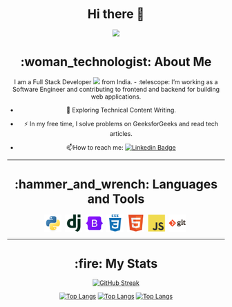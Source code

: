 <div id="header" align="center">
  
  <h1>
  Hi there 👋
  </h1>
</div>

<div align="center">
  <img src="https://media.giphy.com/media/6LTJ4inRqlvmxtbLuV/giphy.gif" width="150"/>
  
  <!-- <img src="https://media.giphy.com/media/YRMb6dd7zprS00JdGZ/giphy.gif" width="240" height="178"/> -->
</div>

<div align="center">

<h1> :woman_technologist: About Me </h1>
I am a Full Stack Developer <img src="https://media.giphy.com/media/WUlplcMpOCEmTGBtBW/giphy.gif" width="30"> from India.
- :telescope: I’m working as a Software Engineer and contributing to frontend and backend for building web applications.

- :seedling: Exploring Technical Content Writing.

- :zap: In my free time, I solve problems on GeeksforGeeks and read tech articles.

- :mailbox:How to reach me: [![Linkedin Badge](https://img.shields.io/badge/-kakbar-blue?style=flat&logo=Linkedin&logoColor=white)](your-linkedin-url)

</div>
  
---

<div align="center">
  <h1>:hammer_and_wrench: Languages and Tools</h1>
  
  <img src="https://github.com/devicons/devicon/blob/master/icons/python/python-original.svg" title="Python" alt="Python" width="40" height="40"/>&nbsp;
  <img src="https://github.com/devicons/devicon/blob/master/icons/django/django-plain.svg" title="Django" alt="Django" width="40" height="40"/>&nbsp;
  <img src="https://github.com/devicons/devicon/blob/master/icons/bootstrap/bootstrap-original.svg" title="Bootstrap" alt="Bootstrap" width="40" height="40"/>&nbsp;
  <img src="https://github.com/devicons/devicon/blob/master/icons/css3/css3-plain-wordmark.svg"  title="CSS3" alt="CSS" width="40" height="40"/>&nbsp;
  <img src="https://github.com/devicons/devicon/blob/master/icons/html5/html5-original.svg" title="HTML5" alt="HTML" width="40" height="40"/>&nbsp;
  <img src="https://github.com/devicons/devicon/blob/master/icons/javascript/javascript-original.svg" title="JavaScript" alt="JavaScript" width="40" height="40"/>&nbsp;
  <img src="https://github.com/devicons/devicon/blob/master/icons/git/git-original-wordmark.svg" title="Git" alt="Git" width="40" height="40"/>&nbsp;
</div>

---

<div align="center">
  <h1>:fire: My Stats</h1>
  
[![GitHub Streak](http://github-readme-streak-stats.herokuapp.com?user=Mykhailiuk66&theme=android-dark&mode=weekly)](https://git.io/streak-stats)

[![Top Langs](https://github-readme-stats.vercel.app/api/top-langs/?username=Mykhailiuk66&layout=compact)](https://github.com/anuraghazra/github-readme-stats)
[![Top Langs](https://github-readme-stats.vercel.app/api/top-langs/?username=Mykhailiuk66)](https://github.com/anuraghazra/github-readme-stats)
[![Top Langs](https://github-readme-stats.vercel.app/api/top-langs/?username=Mykhailiuk66&layout=compact&theme=vision-friendly-dark)](https://github.com/anuraghazra/github-readme-stats)
  
 </div>
  
  
<!--
  <img src="https://github.com/devicons/devicon/blob/master/icons/amazonwebservices/amazonwebservices-plain-wordmark.svg" title="AWS" alt="AWS" width="40" height="40"/>&nbsp; -->
<!-- <div align="center">
  <img src="https://media.giphy.com/media/NKEt9elQ5cR68/giphy.gif" width="600" height="300"/>
</div>
-->

<!--
**Mykhailiuk66/Mykhailiuk66** is a ✨ _special_ ✨ repository because its `README.md` (this file) appears on your GitHub profile.

Here are some ideas to get you started:

- 🔭 I’m currently working on ...
- 🌱 I’m currently learning ...
- 👯 I’m looking to collaborate on ...
- 🤔 I’m looking for help with ...
- 💬 Ask me about ...
- 📫 How to reach me: ...
- 😄 Pronouns: ...
- ⚡ Fun fact: ...
-->
